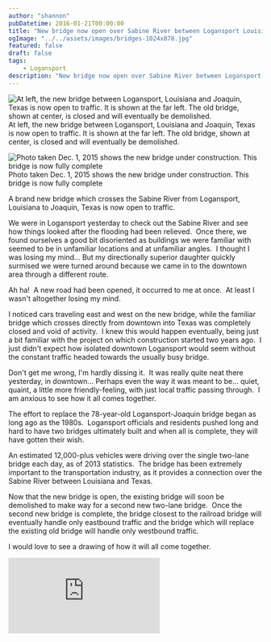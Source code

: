 ```yaml
---
author: "shannon"
pubDatetime: 2016-01-21T00:00:00
title: "New bridge now open over Sabine River between Logansport Louisiana and Joaquin Texas"
ogImage: "../../assets/images/bridges-1024x878.jpg"
featured: false
draft: false
tags:
    - Logansport
description: "New bridge now open over Sabine River between Logansport Louisiana and Joaquin Texas"
---
```


![At left, the new bridge between Logansport, Louisiana and Joaquin, Texas is now open to traffic. It is shown at the far left. The old bridge, shown at center, is closed and will eventually be demolished.](@assets/images/bridges-1024x878.jpg) At left, the new bridge between Logansport, Louisiana and Joaquin, Texas is now open to traffic. It is shown at the far left. The old bridge, shown at center, is closed and will eventually be demolished.

![Photo taken Dec. 1, 2015 shows the new bridge under construction. This bridge is now fully complete](@assets/images/bridge4-copy-1024x768.jpg) Photo taken Dec. 1, 2015 shows the new bridge under construction. This bridge is now fully complete

A brand new bridge which crosses the Sabine River from Logansport, Louisiana to Joaquin, Texas is now open to traffic.

<!--more-->

We were in Logansport yesterday to check out the Sabine River and see how things looked after the flooding had been relieved.  Once there, we found ourselves a good bit disoriented as buildings we were familiar with seemed to be in unfamiliar locations and at unfamiliar angles.  I thought I was losing my mind... But my directionally superior daughter quickly surmised we were turned around because we came in to the downtown area through a different route.

Ah ha!  A new road had been opened, it occurred to me at once.  At least I wasn't altogether losing my mind.

I noticed cars traveling east and west on the new bridge, while the familiar bridge which crosses directly from downtown into Texas was completely closed and void of activity.  I knew this would happen eventually, being just a bit familiar with the project on which construction started two years ago.  I just didn't expect how isolated downtown Logansport would seem without the constant traffic headed towards the usually busy bridge.

Don't get me wrong, I'm hardly dissing it.  It was really quite neat there yesterday, in downtown... Perhaps even the way it was meant to be... quiet, quaint, a little more friendly-feeling, with just local traffic passing through.  I am anxious to see how it all comes together.

The effort to replace the 78-year-old Logansport-Joaquin bridge began as long ago as the 1980s.  Logansport officials and residents pushed long and hard to have two bridges ultimately built and when all is complete, they will have gotten their wish.

An estimated 12,000-plus vehicles were driving over the single two-lane bridge each day, as of 2013 statistics.  The bridge has been extremely important to the transportation industry, as it provides a connection over the Sabine River between Louisiana and Texas.

Now that the new bridge is open, the existing bridge will soon be demolished to make way for a second new two-lane bridge.  Once the second new bridge is complete, the bridge closest to the railroad bridge will eventually handle only eastbound traffic and the bridge which will replace the existing old bridge will handle only westbound traffic.

I would love to see a drawing of how it will all come together.

<iframe class="w-full aspect-video" src="https://www.youtube.com/embed/_v9hKsA3tAA" title="YouTube video player" frameborder="0" allow="accelerometer; autoplay; clipboard-write; encrypted-media; gyroscope; picture-in-picture; web-share" allowfullscreen></iframe>